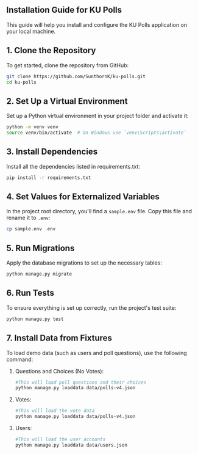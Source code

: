 ## Installation Guide for KU Polls

This guide will help you install and configure the KU Polls application on your local machine.

## 1. Clone the Repository
To get started, clone the repository from GitHub:

```bash
git clone https://github.com/SunthornK/ku-polls.git
cd ku-polls
```

## 2. Set Up a Virtual Environment
Set up a Python virtual environment in your project folder and activate it:
```bash
python -m venv venv
source venv/bin/activate  # On Windows use `venv\Scripts\activate`
```

## 3. Install Dependencies
Install all the dependencies listed in requirements.txt:
```bash
pip install -r requirements.txt
```

## 4. Set Values for Externalized Variables
In the project root directory, you'll find a `sample.env` file. Copy this file and rename it to `.env`:
```bash
cp sample.env .env
```

## 5. Run Migrations
Apply the database migrations to set up the necessary tables:
```bash
python manage.py migrate
```
## 6. Run Tests
To ensure everything is set up correctly, run the project's test suite:
```bash
python manage.py test
```
## 7. Install Data from Fixtures
To load demo data (such as users and poll questions), use the following command:
1. Questions and Choices (No Votes):
   ```bash
   #This will load poll questions and their choices
   python manage.py loaddata data/polls-v4.json
   
2. Votes: 
   ```bash
   #This will load the vote data
   python manage.py loaddata data/polls-v4.json
   
3. Users: 
   ```bash
   #This will load the user accounts
   python manage.py loaddata data/users.json
